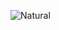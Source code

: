 
![Natural](https://user-images.githubusercontent.com/90055525/194772996-f3efbe4e-f8d1-46aa-a4ed-02c0497bf72a.png)
